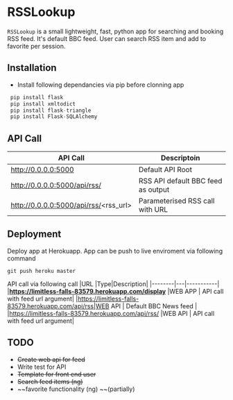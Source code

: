 RSSLookup
=========

`RSSLookup` is a small lightweight, fast, python app for searching and booking RSS feed. It's default BBC feed. User can search RSS item and add to favorite per session.

Installation
------------

+ Install following dependancies via pip  before clonning app

```python
 pip install flask
 pip install xmltodict
 pip install flask-triangle
 pip install Flask-SQLAlchemy
```

 API Call
 --------

|API Call|Descriptoin|
|--------|-----------|
|http://0.0.0.0:5000|Default API Root|
|http://0.0.0.0:5000/api/rss/|RSS API default BBC feed as output|
|http://0.0.0.0:5000/api/rss/<rss_url>|Parameterised RSS call with URL|

Deployment
----------

Deploy app at Herokuapp. App can be push to live enviroment via following command

```git
git push heroku master
```



API call via following call
|URL |Type|Description|
|--------|---|-----------|
|**https://limitless-falls-83579.herokuapp.com/display** |WEB APP | API call with feed url argument|
|https://limitless-falls-83579.herokuapp.com/api/rss|WEB API | Default BBC News feed |
|https://limitless-falls-83579.herokuapp.com/api/rss/<URL> |WEB API | API call with feed url argument|




TODO
----

* ~~Create web api for feed~~
* Write test for API
* ~~Template for front end user~~
* ~~Search feed items (ng)~~
* ~~favorite functionality (ng) ~~(partially)
